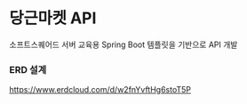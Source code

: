 # 당근마켓 API
소프트스퀘어드 서버 교육용 Spring Boot 템플릿을 기반으로 API 개발

### ERD 설계
https://www.erdcloud.com/d/w2fnYvftHg6stoT5P